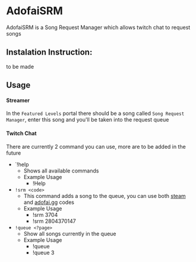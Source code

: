 # AdofaiSRM
AdofaiSRM is a Song Request Manager which allows twitch chat to request songs

## Instalation Instruction:
to be made

## Usage
#### Streamer
In the `Featured Levels` portal there should be a song called `Song Request Manager`, enter this song and you'll be taken into the request queue

#### Twitch Chat
There are currently 2 command you can use, more are to be added in the future
- `!help
  - Shows all available commands
  - Example Usage
    - !Help
- `!srm <code>`
  - This command adds a song to the queue, you can use both [steam](https://steamcommunity.com/app/977950/workshop/) and [adofai.gg](https://adofai.gg/) codes
  - Example Usage
    - !srm 3704
    - !srm 2804370147
- `!queue <?page> `
  - Show all songs currently in the queue
  - Example Usage
    - !queue
    - !queue 3
